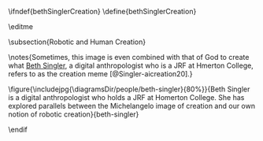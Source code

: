\ifndef{bethSinglerCreation}
\define{bethSinglerCreation}

\editme

\subsection{Robotic and Human Creation}

\notes{Sometimes, this image is even combined with that of God to create what [Beth Singler](https://bvsingler.com), a digital anthropologist who is a JRF at Hmerton College, refers to as the creation meme [@Singler-aicreation20].} 

\figure{\includejpg{\diagramsDir/people/beth-singler}{80%}}{Beth Singler is a digital anthropologist who holds a JRF at Homerton College. She has explored parallels between the Michelangelo image of creation and our own notion of robotic creation}{beth-singler}

\endif
